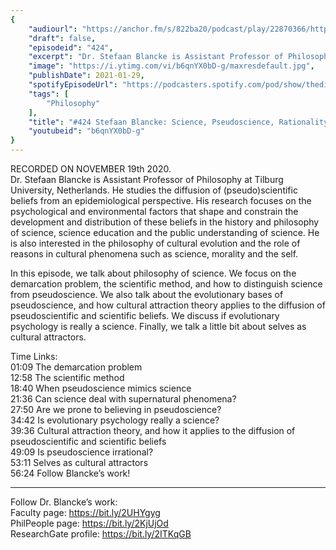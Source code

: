 ```yaml
---
{
	"audiourl": "https://anchor.fm/s/822ba20/podcast/play/22870366/https%3A%2F%2Fd3ctxlq1ktw2nl.cloudfront.net%2Fstaging%2F2020-10-20%2Fa83439eb-8f67-e9eb-0344-5427a9284124.m4a",
	"draft": false,
	"episodeid": "424",
	"excerpt": "Dr. Stefaan Blancke is Assistant Professor of Philosophy at Tilburg University, Netherlands. He studies the diffusion of (pseudo)scientific beliefs from an epidemiological perspective. His research focuses on the psychological and environmental factors that shape and constrain the development and distribution of these beliefs in the history and philosophy of science, science education and the public understanding of science. He is also interested in the philosophy of cultural evolution and the role of reasons in cultural phenomena such as science, morality and the self.",
	"image": "https://i.ytimg.com/vi/b6qnYX0bD-g/maxresdefault.jpg",
	"publishDate": 2021-01-29,
	"spotifyEpisodeUrl": "https://podcasters.spotify.com/pod/show/thedissenter/episodes/424-Stefaan-Blancke-Science--Pseudoscience--Rationality--and-Cultural-Evolution-emoesu",
	"tags": [
		"Philosophy"
	],
	"title": "#424 Stefaan Blancke: Science, Pseudoscience, Rationality, and Cultural Evolution",
	"youtubeid": "b6qnYX0bD-g"
}
---
```

RECORDED ON NOVEMBER 19th 2020.  
Dr. Stefaan Blancke is Assistant Professor of Philosophy at Tilburg University, Netherlands. He studies the diffusion of (pseudo)scientific beliefs from an epidemiological perspective. His research focuses on the psychological and environmental factors that shape and constrain the development and distribution of these beliefs in the history and philosophy of science, science education and the public understanding of science. He is also interested in the philosophy of cultural evolution and the role of reasons in cultural phenomena such as science, morality and the self.

In this episode, we talk about philosophy of science. We focus on the demarcation problem, the scientific method, and how to distinguish science from pseudoscience. We also talk about the evolutionary bases of pseudoscience, and how cultural attraction theory applies to the diffusion of pseudoscientific and scientific beliefs. We discuss if evolutionary psychology is really a science. Finally, we talk a little bit about selves as cultural attractors.

Time Links:  
<time>01:09</time> The demarcation problem  
<time>12:58</time> The scientific method  
<time>18:40</time> When pseudoscience mimics science  
<time>21:36</time> Can science deal with supernatural phenomena?  
<time>27:50</time> Are we prone to believing in pseudoscience?  
<time>34:42</time> Is evolutionary psychology really a science?  
<time>39:36</time> Cultural attraction theory, and how it applies to the diffusion of pseudoscientific and scientific beliefs  
<time>49:09</time> Is pseudoscience irrational?  
<time>53:11</time> Selves as cultural attractors  
<time>56:24</time> Follow Blancke’s work!

---

Follow Dr. Blancke’s work:  
Faculty page: https://bit.ly/2UHYgyg  
PhilPeople page: https://bit.ly/2KjUjOd  
ResearchGate profile: https://bit.ly/2ITKqGB
